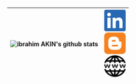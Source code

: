 |![ibrahim AKIN's github stats](https://github-readme-stats.vercel.app/api?username=ibrahimakin&show_icons=true&theme=tokyonight) | <a target="_blank" rel="noopener noreferrer" href="https://www.linkedin.com/in/ibrahim-AKIN"><img src="https://raw.githubusercontent.com/ibrahimakin/ibrahimAKIN/master/images/linkedin.png" width="50"></a> <br/> <a target="_blank" rel="noopener noreferrer" href="https://ibrahim-akin.blogspot.com"><img src="https://raw.githubusercontent.com/ibrahimakin/ibrahimAKIN/master/images/blogger.png" width="50"></a> <br/> <a target="_blank" rel="noopener noreferrer" href="https://ibrahimakin.github.io"><img src="https://raw.githubusercontent.com/ibrahimakin/ibrahimAKIN/master/images/web.png" width="50"></a> |
|--|--|